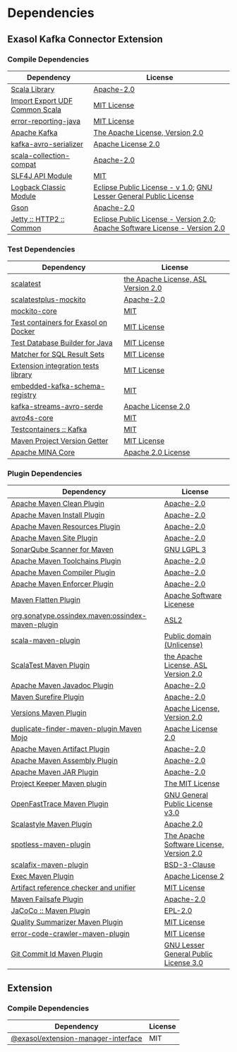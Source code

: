<!-- @formatter:off -->
# Dependencies

## Exasol Kafka Connector Extension

### Compile Dependencies

| Dependency                          | License                                                                                |
| ----------------------------------- | -------------------------------------------------------------------------------------- |
| [Scala Library][0]                  | [Apache-2.0][1]                                                                        |
| [Import Export UDF Common Scala][2] | [MIT License][3]                                                                       |
| [error-reporting-java][4]           | [MIT License][5]                                                                       |
| [Apache Kafka][6]                   | [The Apache License, Version 2.0][7]                                                   |
| [kafka-avro-serializer][8]          | [Apache License 2.0][9]                                                                |
| [scala-collection-compat][10]       | [Apache-2.0][1]                                                                        |
| [SLF4J API Module][11]              | [MIT][12]                                                                              |
| [Logback Classic Module][13]        | [Eclipse Public License - v 1.0][14]; [GNU Lesser General Public License][15]          |
| [Gson][16]                          | [Apache-2.0][17]                                                                       |
| [Jetty :: HTTP2 :: Common][18]      | [Eclipse Public License - Version 2.0][19]; [Apache Software License - Version 2.0][1] |

### Test Dependencies

| Dependency                                 | License                                   |
| ------------------------------------------ | ----------------------------------------- |
| [scalatest][20]                            | [the Apache License, ASL Version 2.0][21] |
| [scalatestplus-mockito][22]                | [Apache-2.0][21]                          |
| [mockito-core][23]                         | [MIT][24]                                 |
| [Test containers for Exasol on Docker][25] | [MIT License][26]                         |
| [Test Database Builder for Java][27]       | [MIT License][28]                         |
| [Matcher for SQL Result Sets][29]          | [MIT License][30]                         |
| [Extension integration tests library][31]  | [MIT License][32]                         |
| [embedded-kafka-schema-registry][33]       | [MIT][24]                                 |
| [kafka-streams-avro-serde][34]             | [Apache License 2.0][9]                   |
| [avro4s-core][35]                          | [MIT][24]                                 |
| [Testcontainers :: Kafka][36]              | [MIT][37]                                 |
| [Maven Project Version Getter][38]         | [MIT License][39]                         |
| [Apache MINA Core][40]                     | [Apache 2.0 License][17]                  |

### Plugin Dependencies

| Dependency                                              | License                                        |
| ------------------------------------------------------- | ---------------------------------------------- |
| [Apache Maven Clean Plugin][41]                         | [Apache-2.0][17]                               |
| [Apache Maven Install Plugin][42]                       | [Apache-2.0][17]                               |
| [Apache Maven Resources Plugin][43]                     | [Apache-2.0][17]                               |
| [Apache Maven Site Plugin][44]                          | [Apache-2.0][17]                               |
| [SonarQube Scanner for Maven][45]                       | [GNU LGPL 3][46]                               |
| [Apache Maven Toolchains Plugin][47]                    | [Apache-2.0][17]                               |
| [Apache Maven Compiler Plugin][48]                      | [Apache-2.0][17]                               |
| [Apache Maven Enforcer Plugin][49]                      | [Apache-2.0][17]                               |
| [Maven Flatten Plugin][50]                              | [Apache Software Licenese][17]                 |
| [org.sonatype.ossindex.maven:ossindex-maven-plugin][51] | [ASL2][7]                                      |
| [scala-maven-plugin][52]                                | [Public domain (Unlicense)][53]                |
| [ScalaTest Maven Plugin][54]                            | [the Apache License, ASL Version 2.0][21]      |
| [Apache Maven Javadoc Plugin][55]                       | [Apache-2.0][17]                               |
| [Maven Surefire Plugin][56]                             | [Apache-2.0][17]                               |
| [Versions Maven Plugin][57]                             | [Apache License, Version 2.0][17]              |
| [duplicate-finder-maven-plugin Maven Mojo][58]          | [Apache License 2.0][9]                        |
| [Apache Maven Artifact Plugin][59]                      | [Apache-2.0][17]                               |
| [Apache Maven Assembly Plugin][60]                      | [Apache-2.0][17]                               |
| [Apache Maven JAR Plugin][61]                           | [Apache-2.0][17]                               |
| [Project Keeper Maven plugin][62]                       | [The MIT License][63]                          |
| [OpenFastTrace Maven Plugin][64]                        | [GNU General Public License v3.0][65]          |
| [Scalastyle Maven Plugin][66]                           | [Apache 2.0][9]                                |
| [spotless-maven-plugin][67]                             | [The Apache Software License, Version 2.0][17] |
| [scalafix-maven-plugin][68]                             | [BSD-3-Clause][69]                             |
| [Exec Maven Plugin][70]                                 | [Apache License 2][17]                         |
| [Artifact reference checker and unifier][71]            | [MIT License][72]                              |
| [Maven Failsafe Plugin][73]                             | [Apache-2.0][17]                               |
| [JaCoCo :: Maven Plugin][74]                            | [EPL-2.0][19]                                  |
| [Quality Summarizer Maven Plugin][75]                   | [MIT License][76]                              |
| [error-code-crawler-maven-plugin][77]                   | [MIT License][78]                              |
| [Git Commit Id Maven Plugin][79]                        | [GNU Lesser General Public License 3.0][80]    |

## Extension

### Compile Dependencies

| Dependency                                | License |
| ----------------------------------------- | ------- |
| [@exasol/extension-manager-interface][81] | MIT     |

[0]: https://www.scala-lang.org/
[1]: https://www.apache.org/licenses/LICENSE-2.0
[2]: https://github.com/exasol/import-export-udf-common-scala/
[3]: https://github.com/exasol/import-export-udf-common-scala/blob/main/LICENSE
[4]: https://github.com/exasol/error-reporting-java/
[5]: https://github.com/exasol/error-reporting-java/blob/main/LICENSE
[6]: https://kafka.apache.org
[7]: http://www.apache.org/licenses/LICENSE-2.0.txt
[8]: http://confluent.io/kafka-avro-serializer
[9]: http://www.apache.org/licenses/LICENSE-2.0.html
[10]: http://www.scala-lang.org/
[11]: http://www.slf4j.org
[12]: https://opensource.org/license/mit
[13]: http://logback.qos.ch/logback-classic
[14]: http://www.eclipse.org/legal/epl-v10.html
[15]: http://www.gnu.org/licenses/old-licenses/lgpl-2.1.html
[16]: https://github.com/google/gson
[17]: https://www.apache.org/licenses/LICENSE-2.0.txt
[18]: https://jetty.org/http2-parent/http2-common
[19]: https://www.eclipse.org/legal/epl-2.0/
[20]: http://www.scalatest.org
[21]: http://www.apache.org/licenses/LICENSE-2.0
[22]: https://github.com/scalatest/scalatestplus-mockito
[23]: https://github.com/mockito/mockito
[24]: https://opensource.org/licenses/MIT
[25]: https://github.com/exasol/exasol-testcontainers/
[26]: https://github.com/exasol/exasol-testcontainers/blob/main/LICENSE
[27]: https://github.com/exasol/test-db-builder-java/
[28]: https://github.com/exasol/test-db-builder-java/blob/main/LICENSE
[29]: https://github.com/exasol/hamcrest-resultset-matcher/
[30]: https://github.com/exasol/hamcrest-resultset-matcher/blob/main/LICENSE
[31]: https://github.com/exasol/extension-manager/
[32]: https://github.com/exasol/extension-manager/blob/main/LICENSE
[33]: https://github.com/embeddedkafka/embedded-kafka-schema-registry
[34]: http://confluent.io/kafka-streams-avro-serde
[35]: https://github.com/sksamuel/avro4s
[36]: https://java.testcontainers.org
[37]: http://opensource.org/licenses/MIT
[38]: https://github.com/exasol/maven-project-version-getter/
[39]: https://github.com/exasol/maven-project-version-getter/blob/main/LICENSE
[40]: https://mina.apache.org/mina-core/
[41]: https://maven.apache.org/plugins/maven-clean-plugin/
[42]: https://maven.apache.org/plugins/maven-install-plugin/
[43]: https://maven.apache.org/plugins/maven-resources-plugin/
[44]: https://maven.apache.org/plugins/maven-site-plugin/
[45]: http://docs.sonarqube.org/display/PLUG/Plugin+Library/sonar-scanner-maven/sonar-maven-plugin
[46]: http://www.gnu.org/licenses/lgpl.txt
[47]: https://maven.apache.org/plugins/maven-toolchains-plugin/
[48]: https://maven.apache.org/plugins/maven-compiler-plugin/
[49]: https://maven.apache.org/enforcer/maven-enforcer-plugin/
[50]: https://www.mojohaus.org/flatten-maven-plugin/
[51]: https://sonatype.github.io/ossindex-maven/maven-plugin/
[52]: https://github.com/davidB/scala-maven-plugin
[53]: https://unlicense.org/
[54]: https://www.scalatest.org/user_guide/using_the_scalatest_maven_plugin
[55]: https://maven.apache.org/plugins/maven-javadoc-plugin/
[56]: https://maven.apache.org/surefire/maven-surefire-plugin/
[57]: https://www.mojohaus.org/versions/versions-maven-plugin/
[58]: https://basepom.github.io/duplicate-finder-maven-plugin
[59]: https://maven.apache.org/plugins/maven-artifact-plugin/
[60]: https://maven.apache.org/plugins/maven-assembly-plugin/
[61]: https://maven.apache.org/plugins/maven-jar-plugin/
[62]: https://github.com/exasol/project-keeper/
[63]: https://github.com/exasol/project-keeper/blob/main/LICENSE
[64]: https://github.com/itsallcode/openfasttrace-maven-plugin
[65]: https://www.gnu.org/licenses/gpl-3.0.html
[66]: http://www.scalastyle.org
[67]: https://github.com/diffplug/spotless
[68]: https://github.com/evis/scalafix-maven-plugin
[69]: https://opensource.org/licenses/BSD-3-Clause
[70]: https://www.mojohaus.org/exec-maven-plugin
[71]: https://github.com/exasol/artifact-reference-checker-maven-plugin/
[72]: https://github.com/exasol/artifact-reference-checker-maven-plugin/blob/main/LICENSE
[73]: https://maven.apache.org/surefire/maven-failsafe-plugin/
[74]: https://www.jacoco.org/jacoco/trunk/doc/maven.html
[75]: https://github.com/exasol/quality-summarizer-maven-plugin/
[76]: https://github.com/exasol/quality-summarizer-maven-plugin/blob/main/LICENSE
[77]: https://github.com/exasol/error-code-crawler-maven-plugin/
[78]: https://github.com/exasol/error-code-crawler-maven-plugin/blob/main/LICENSE
[79]: https://github.com/git-commit-id/git-commit-id-maven-plugin
[80]: http://www.gnu.org/licenses/lgpl-3.0.txt
[81]: https://registry.npmjs.org/@exasol/extension-manager-interface/-/extension-manager-interface-0.5.0.tgz
